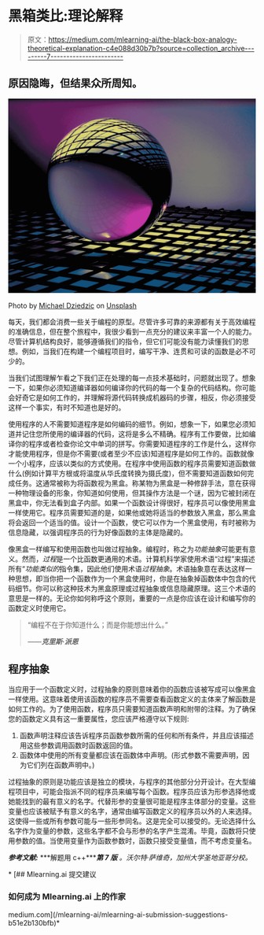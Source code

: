 # 黑箱类比:理论解释

> 原文：<https://medium.com/mlearning-ai/the-black-box-analogy-theoretical-explanation-c4e088d30b7b?source=collection_archive---------7----------------------->

## 原因隐晦，但结果众所周知。

![](img/423fc85bede10fae629ff7b51fbe85a5.png)

Photo by [Michael Dziedzic](https://unsplash.com/@lazycreekimages?utm_source=medium&utm_medium=referral) on [Unsplash](https://unsplash.com?utm_source=medium&utm_medium=referral)

每天，我们都会消费一些关于编程的原型。尽管许多可靠的来源都有关于高效编程的准确信息，但在整个旅程中，我很少看到一点充分的建议来丰富一个人的能力。尽管计算机结构良好，能够遵循我们的指令，但它们可能没有能力读懂我们的思想。例如，当我们在构建一个编程项目时，编写干净、连贯和可读的函数是必不可少的。

当我们试图理解乍看之下我们正在处理的每一点技术基础时，问题就出现了。想象一下，如果你必须知道编译器如何编译你的代码的每一个复杂的代码结构。你可能会好奇它是如何工作的，并理解将源代码转换成机器码的步骤，相反，你必须接受这样一个事实，有时不知道也是好的。

使用程序的人不需要知道程序是如何编码的细节。例如，想象一下，如果您必须知道并记住您所使用的编译器的代码，这将是多么不精确。程序有工作要做，比如编译你的程序或者检查你论文中单词的拼写。你需要知道程序的工作是什么，这样你才能使用程序，但是你不需要(或者至少不应该)知道程序是如何工作的。函数就像一个小程序，应该以类似的方式使用。在程序中使用函数的程序员需要知道函数做什么(例如计算平方根或将温度从华氏度转换为摄氏度)，但不需要知道函数如何完成任务。这通常被称为将函数视为黑盒。称某物为黑盒是一种修辞手法，意在获得一种物理设备的形象，你知道如何使用，但其操作方法是一个谜，因为它被封闭在黑盒中，你无法看到盒子内部。如果一个函数设计得很好，程序员可以像使用黑盒一样使用它。程序员需要知道的是，如果他或她将适当的参数放入黑盒，那么黑盒将会返回一个适当的值。设计一个函数，使它可以作为一个黑盒使用，有时被称为信息隐藏，以强调程序员的行为好像函数的主体是隐藏的。

像黑盒一样编写和使用函数也叫做过程抽象。编程时，称之为*功能抽象*可能更有意义。然而，*过程*是一个比函数更通用的术语。计算机科学家使用术语“过程”来描述所有“*功能类似的*指令集，因此他们使用术语*过程抽象*。术语抽象意在表达这样一种思想，即当你把一个函数作为一个黑盒使用时，你是在抽象掉函数体中包含的代码细节。你可以称这种技术为黑盒原理或过程抽象或信息隐藏原理。这三个术语的意思是一样的。无论你如何称呼这个原则，重要的一点是你应该在设计和编写你的函数定义时使用它。

> “编程不在于你知道什么；而是你能想出什么。”
> 
> ——***克里斯·派恩***

## **程序抽象**

当应用于一个函数定义时，过程抽象的原则意味着你的函数应该被写成可以像黑盒一样使用。这意味着使用该函数的程序员不需要查看函数定义的主体来了解函数是如何工作的。为了使用函数，程序员只需要知道函数声明和附带的注释。为了确保您的函数定义具有这一重要属性，您应该严格遵守以下规则:

1.  函数声明注释应该告诉程序员函数参数所需的任何和所有条件，并且应该描述用这些参数调用函数时函数返回的值。
2.  函数体中使用的所有变量都应该在函数体中声明。(形式参数不需要声明，因为它们列在函数声明中。)

过程抽象的原则是功能应该是独立的模块，与程序的其他部分分开设计。在大型编程项目中，可能会指派不同的程序员来编写每个函数。程序员应该为形参选择他或她能找到的最有意义的名字。代替形参的变量很可能是程序主体部分的变量。这些变量也应该被赋予有意义的名字，通常由编写函数定义的程序员以外的人来选择。这使得一些或所有参数可能与一些形参同名。这是完全可以接受的。无论选择什么名字作为变量的参数，这些名字都不会与形参的名字产生混淆。毕竟，函数将只使用参数的值。当使用变量作为函数参数时，函数只接受变量值，而不考虑变量名。

***参考文献:*** ***解题用 c++*******第 7 版*** *。沃尔特·萨维奇，加州大学圣地亚哥分校。**

*[](/mlearning-ai/mlearning-ai-submission-suggestions-b51e2b130bfb) [## Mlearning.ai 提交建议

### 如何成为 Mlearning.ai 上的作家

medium.com](/mlearning-ai/mlearning-ai-submission-suggestions-b51e2b130bfb)*